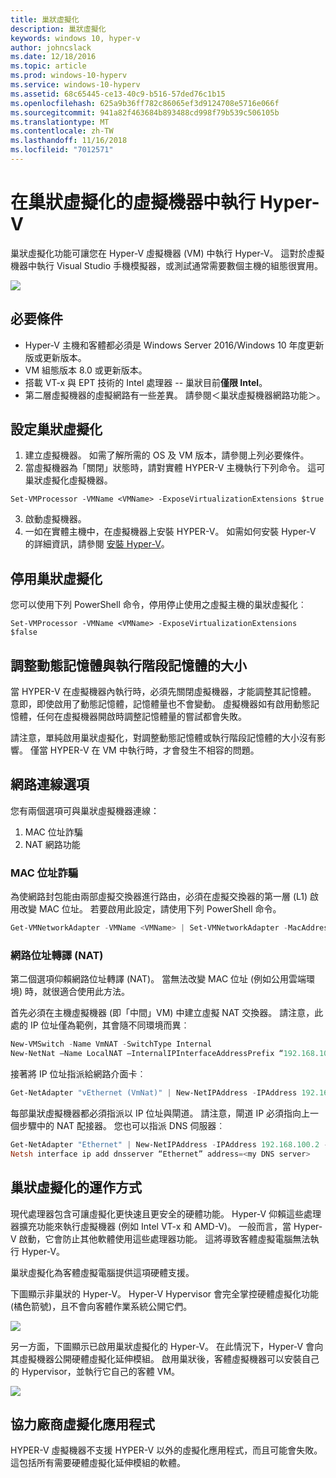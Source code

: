 ```yaml
---
title: 巢狀虛擬化
description: 巢狀虛擬化
keywords: windows 10, hyper-v
author: johncslack
ms.date: 12/18/2016
ms.topic: article
ms.prod: windows-10-hyperv
ms.service: windows-10-hyperv
ms.assetid: 68c65445-ce13-40c9-b516-57ded76c1b15
ms.openlocfilehash: 625a9b36ff782c86065ef3d9124708e5716e066f
ms.sourcegitcommit: 941a82f463684b893488cd998f79b539c506105b
ms.translationtype: MT
ms.contentlocale: zh-TW
ms.lasthandoff: 11/16/2018
ms.locfileid: "7012571"
---
```

# <a name="run-hyper-v-in-a-virtual-machine-with-nested-virtualization"></a>在巢狀虛擬化的虛擬機器中執行 Hyper-V

巢狀虛擬化功能可讓您在 Hyper-V 虛擬機器 (VM) 中執行 Hyper-V。 這對於虛擬機器中執行 Visual Studio 手機模擬器，或測試通常需要數個主機的組態很實用。

![](./media/HyperVNesting.png)

## <a name="prerequisites"></a>必要條件

* Hyper-V 主機和客體都必須是 Windows Server 2016/Windows 10 年度更新版或更新版本。
* VM 組態版本 8.0 或更新版本。
* 搭載 VT-x 與 EPT 技術的 Intel 處理器 -- 巢狀目前**僅限 Intel**。
* 第二層虛擬機器的虛擬網路有一些差異。 請參閱＜巢狀虛擬機器網路功能＞。


## <a name="configure-nested-virtualization"></a>設定巢狀虛擬化

1. 建立虛擬機器。 如需了解所需的 OS 及 VM 版本，請參閱上列必要條件。
2. 當虛擬機器為「關閉」狀態時，請對實體 HYPER-V 主機執行下列命令。 這可巢狀虛擬化虛擬機器。

```
Set-VMProcessor -VMName <VMName> -ExposeVirtualizationExtensions $true
```
3. 啟動虛擬機器。
4. 一如在實體主機中，在虛擬機器上安裝 HYPER-V。 如需如何安裝 Hyper-V 的詳細資訊，請參閱 [安裝 Hyper-V](../quick-start/enable-hyper-v.md)。

## <a name="disable-nested-virtualization"></a>停用巢狀虛擬化
您可以使用下列 PowerShell 命令，停用停止使用之虛擬主機的巢狀虛擬化︰
```
Set-VMProcessor -VMName <VMName> -ExposeVirtualizationExtensions $false
```

## <a name="dynamic-memory-and-runtime-memory-resize"></a>調整動態記憶體與執行階段記憶體的大小
當 HYPER-V 在虛擬機器內執行時，必須先關閉虛擬機器，才能調整其記憶體。 意即，即使啟用了動態記憶體，記憶體量也不會變動。 虛擬機器如有啟用動態記憶體，任何在虛擬機器開啟時調整記憶體量的嘗試都會失敗。 

請注意，單純啟用巢狀虛擬化，對調整動態記憶體或執行階段記憶體的大小沒有影響。 僅當 HYPER-V 在 VM 中執行時，才會發生不相容的問題。

## <a name="networking-options"></a>網路連線選項

您有兩個選項可與巢狀虛擬機器連線： 

1. MAC 位址詐騙
2. NAT 網路功能

### <a name="mac-address-spoofing"></a>MAC 位址詐騙
為使網路封包能由兩部虛擬交換器進行路由，必須在虛擬交換器的第一層 (L1) 啟用改變 MAC 位址。 若要啟用此設定，請使用下列 PowerShell 命令。

``` PowerShell
Get-VMNetworkAdapter -VMName <VMName> | Set-VMNetworkAdapter -MacAddressSpoofing On
```

### <a name="network-address-translation-nat"></a>網路位址轉譯 (NAT)
第二個選項仰賴網路位址轉譯 (NAT)。 當無法改變 MAC 位址 (例如公用雲端環境) 時，就很適合使用此方法。

首先必須在主機虛擬機器 (即「中間」VM) 中建立虛擬 NAT 交換器。 請注意，此處的 IP 位址僅為範例，其會隨不同環境而異︰

``` PowerShell
New-VMSwitch -Name VmNAT -SwitchType Internal
New-NetNat –Name LocalNAT –InternalIPInterfaceAddressPrefix “192.168.100.0/24”
```

接著將 IP 位址指派給網路介面卡︰

``` PowerShell
Get-NetAdapter "vEthernet (VmNat)" | New-NetIPAddress -IPAddress 192.168.100.1 -AddressFamily IPv4 -PrefixLength 24
```

每部巢狀虛擬機器都必須指派以 IP 位址與閘道。 請注意，閘道 IP 必須指向上一個步驟中的 NAT 配接器。 您也可以指派 DNS 伺服器︰

``` PowerShell
Get-NetAdapter "Ethernet" | New-NetIPAddress -IPAddress 192.168.100.2 -DefaultGateway 192.168.100.1 -AddressFamily IPv4 -PrefixLength 24
Netsh interface ip add dnsserver “Ethernet” address=<my DNS server>
```

## <a name="how-nested-virtualization-works"></a>巢狀虛擬化的運作方式

現代處理器包含可讓虛擬化更快速且更安全的硬體功能。 Hyper-V 仰賴這些處理器擴充功能來執行虛擬機器 (例如 Intel VT-x 和 AMD-V)。 一般而言，當 Hyper-V 啟動，它會防止其他軟體使用這些處理器功能。  這將導致客體虛擬電腦無法執行 Hyper-V。

巢狀虛擬化為客體虛擬電腦提供這項硬體支援。

下圖顯示非巢狀的 Hyper-V。  Hyper-V Hypervisor 會完全掌控硬體虛擬化功能 (橘色箭號)，且不會向客體作業系統公開它們。

![](./media/HVNoNesting.PNG)

另一方面，下圖顯示已啟用巢狀虛擬化的 Hyper-V。 在此情況下，Hyper-V 會向其虛擬機器公開硬體虛擬化延伸模組。 啟用巢狀後，客體虛擬機器可以安裝自己的 Hypervisor，並執行它自己的客體 VM。

![](./media/HVNesting.png)

## <a name="3rd-party-virtualization-apps"></a>協力廠商虛擬化應用程式

HYPER-V 虛擬機器不支援 HYPER-V 以外的虛擬化應用程式，而且可能會失敗。 這包括所有需要硬體虛擬化延伸模組的軟體。
